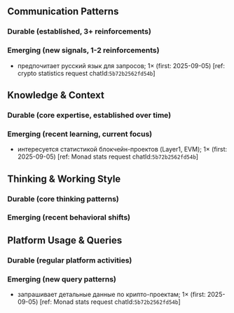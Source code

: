 ## Communication Patterns
### Durable (established, 3+ reinforcements)

### Emerging (new signals, 1-2 reinforcements)
- предпочитает русский язык для запросов; 1× (first: 2025-09-05) [ref: crypto statistics request chatId:`5b72b2562fd54b`]

## Knowledge & Context
### Durable (core expertise, established over time)

### Emerging (recent learning, current focus)
- интересуется статистикой блокчейн-проектов (Layer1, EVM); 1× (first: 2025-09-05) [ref: Monad stats request chatId:`5b72b2562fd54b`]

## Thinking & Working Style
### Durable (core thinking patterns)

### Emerging (recent behavioral shifts)

## Platform Usage & Queries
### Durable (regular platform activities)

### Emerging (new query patterns)
- запрашивает детальные данные по крипто-проектам; 1× (first: 2025-09-05) [ref: Monad stats request chatId:`5b72b2562fd54b`]